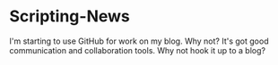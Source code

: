 # Scripting-News
I'm starting to use GitHub for work on my blog. Why not? It's got good communication and collaboration tools. Why not hook it up to a blog?
